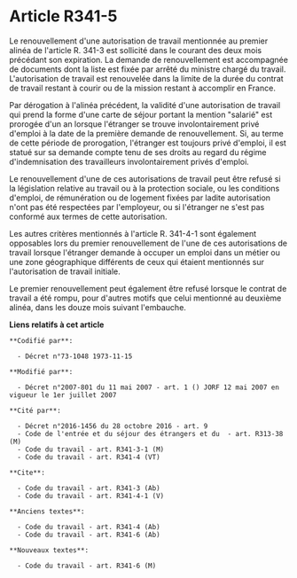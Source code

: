 # Article R341-5

Le renouvellement d'une autorisation de travail mentionnée au premier alinéa de l'article R. 341-3 est sollicité dans le
courant des deux mois précédant son expiration. La demande de renouvellement est accompagnée de documents dont la liste est
fixée par arrêté du ministre chargé du travail. L'autorisation de travail est renouvelée dans la limite de la durée du
contrat de travail restant à courir ou de la mission restant à accomplir en France.

Par dérogation à l'alinéa précédent, la validité d'une autorisation de travail qui prend la forme d'une carte de séjour
portant la mention "salarié" est prorogée d'un an lorsque l'étranger se trouve involontairement privé d'emploi à la date de
la première demande de renouvellement. Si, au terme de cette période de prorogation, l'étranger est toujours privé d'emploi,
il est statué sur sa demande compte tenu de ses droits au regard du régime d'indemnisation des travailleurs involontairement
privés d'emploi.

Le renouvellement d'une de ces autorisations de travail peut être refusé si la législation relative au travail ou à la
protection sociale, ou les conditions d'emploi, de rémunération ou de logement fixées par ladite autorisation n'ont pas été
respectées par l'employeur, ou si l'étranger ne s'est pas conformé aux termes de cette autorisation.

Les autres critères mentionnés à l'article R. 341-4-1 sont également opposables lors du premier renouvellement de l'une de
ces autorisations de travail lorsque l'étranger demande à occuper un emploi dans un métier ou une zone géographique
différents de ceux qui étaient mentionnés sur l'autorisation de travail initiale.

Le premier renouvellement peut également être refusé lorsque le contrat de travail a été rompu, pour d'autres motifs que
celui mentionné au deuxième alinéa, dans les douze mois suivant l'embauche.

**Liens relatifs à cet article**

	**Codifié par**:

	  - Décret n°73-1048 1973-11-15

	**Modifié par**:

	  - Décret n°2007-801 du 11 mai 2007 - art. 1 () JORF 12 mai 2007 en vigueur le 1er juillet 2007

	**Cité par**:

	  - Décret n°2016-1456 du 28 octobre 2016 - art. 9
	  - Code de l'entrée et du séjour des étrangers et du  - art. R313-38 (M)
	  - Code du travail - art. R341-3-1 (M)
	  - Code du travail - art. R341-4 (VT)

	**Cite**:

	  - Code du travail - art. R341-3 (Ab)
	  - Code du travail - art. R341-4-1 (V)

	**Anciens textes**:

	  - Code du travail - art. R341-4 (Ab)
	  - Code du travail - art. R341-6 (Ab)

	**Nouveaux textes**:

	  - Code du travail - art. R341-6 (M)
